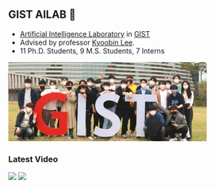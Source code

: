 ## GIST AILAB 👋

- [Artificial Intelligence Laboratory](https://ailab.gist.ac.kr/ailab/) in [GIST](https://www.gist.ac.kr/kr/main.html)
- Advised by professor [Kyoobin Lee](https://sites.google.com/view/gistailab/members/professor?authuser=0).
- 11 Ph.D. Students, 9 M.S. Students, 7 Interns

<img src="./figures/main.jpg" width="400">

### Latest Video

 [<img src="https://img.youtube.com/vi/mGwisNSSWNI/maxresdefault.jpg" height="150">](https://youtu.be/mGwisNSSWN "cloud")  [<img src="https://img.youtube.com/vi/rDTmXu6BhIU/maxresdefault.jpg" height="150">](https://youtu.be/rDTmXu6BhIU "uoais")
